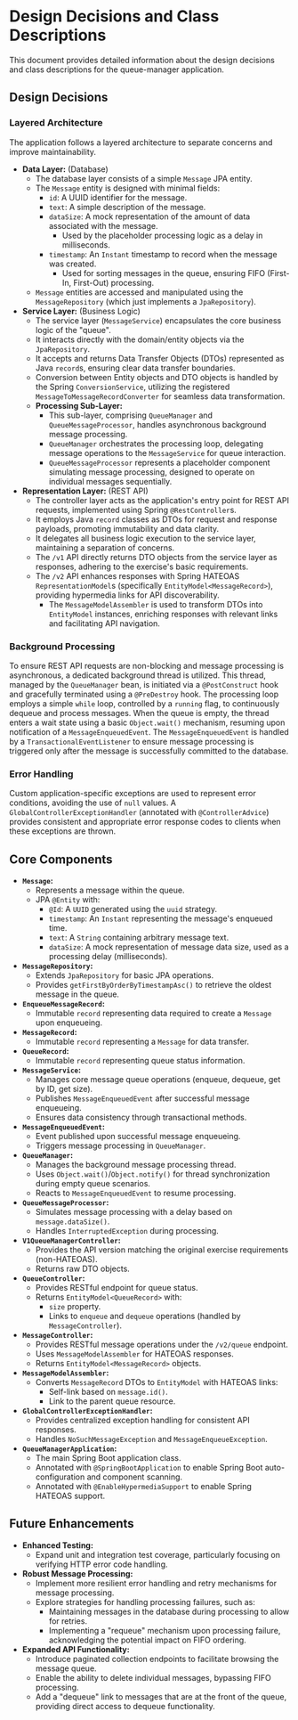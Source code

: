 # Design Decisions and Class Descriptions

This document provides detailed information about the design decisions and class descriptions for the queue-manager application.

## Design Decisions

### Layered Architecture

The application follows a layered architecture to separate concerns and improve maintainability.

* **Data Layer:** (Database)
    * The database layer consists of a simple `Message` JPA entity.
    * The `Message` entity is designed with minimal fields:
        * `id`: A UUID identifier for the message.
        * `text`: A simple description of the message.
        * `dataSize`: A mock representation of the amount of data associated with the message.
            * Used by the placeholder processing logic as a delay in milliseconds.
        * `timestamp`: An `Instant` timestamp to record when the message was created.
            * Used for sorting messages in the queue, ensuring FIFO (First-In, First-Out) processing.
    * `Message` entities are accessed and manipulated using the `MessageRepository` (which just implements a `JpaRepository`).
* **Service Layer:** (Business Logic)
    * The service layer (`MessageService`) encapsulates the core business logic of the "queue".
    * It interacts directly with the domain/entity objects via the `JpaRepository`.
    * It accepts and returns Data Transfer Objects (DTOs) represented as Java `record`s, ensuring clear data transfer boundaries.
    * Conversion between Entity objects and DTO objects is handled by the Spring `ConversionService`, utilizing the registered `MessageToMessageRecordConverter` for seamless data transformation.
    * **Processing Sub-Layer:**
        * This sub-layer, comprising `QueueManager` and `QueueMessageProcessor`, handles asynchronous background message processing.
        * `QueueManager` orchestrates the processing loop, delegating message operations to the `MessageService` for queue interaction.
        * `QueueMessageProcessor` represents a placeholder component simulating message processing, designed to operate on individual messages sequentially.
* **Representation Layer:** (REST API)
    * The controller layer acts as the application's entry point for REST API requests, implemented using Spring `@RestController`s.
    * It employs Java `record` classes as DTOs for request and response payloads, promoting immutability and data clarity.
    * It delegates all business logic execution to the service layer, maintaining a separation of concerns.
    * The `/v1` API directly returns DTO objects from the service layer as responses, adhering to the exercise's basic requirements.
    * The `/v2` API enhances responses with Spring HATEOAS `RepresentationModel`s (specifically `EntityModel<MessageRecord>`), providing hypermedia links for API discoverability.
        * The `MessageModelAssembler` is used to transform DTOs into `EntityModel` instances, enriching responses with relevant links and facilitating API navigation.

### Background Processing

To ensure REST API requests are non-blocking and message processing is asynchronous, a dedicated background thread is utilized. This thread, managed by the `QueueManager` bean, is initiated via a `@PostConstruct` hook and gracefully terminated using a `@PreDestroy` hook. The processing loop employs a simple `while` loop, controlled by a `running` flag, to continuously dequeue and process messages. When the queue is empty, the thread enters a wait state using a basic `Object.wait()` mechanism, resuming upon notification of a `MessageEnqueuedEvent`. The `MessageEnqueuedEvent` is handled by a `TransactionalEventListener` to ensure message processing is triggered only after the message is successfully committed to the database.

### Error Handling

Custom application-specific exceptions are used to represent error conditions, avoiding the use of `null` values. A `GlobalControllerExceptionHandler` (annotated with `@ControllerAdvice`) provides consistent and appropriate error response codes to clients when these exceptions are thrown.

## Core Components

* **`Message`:**
    * Represents a message within the queue.
    * JPA `@Entity` with:
        * `@Id`: A `UUID` generated using the `uuid` strategy.
        * `timestamp`: An `Instant` representing the message's enqueued time.
        * `text`: A `String` containing arbitrary message text.
        * `dataSize`: A mock representation of message data size, used as a processing delay (milliseconds).
* **`MessageRepository`:**
    * Extends `JpaRepository` for basic JPA operations.
    * Provides `getFirstByOrderByTimestampAsc()` to retrieve the oldest message in the queue.
* **`EnqueueMessageRecord`:**
    * Immutable `record` representing data required to create a `Message` upon enqueueing.
* **`MessageRecord`:**
    * Immutable `record` representing a `Message` for data transfer.
* **`QueueRecord`:**
    * Immutable `record` representing queue status information.
* **`MessageService`:**
    * Manages core message queue operations (enqueue, dequeue, get by ID, get size).
    * Publishes `MessageEnqueuedEvent` after successful message enqueueing.
    * Ensures data consistency through transactional methods.
* **`MessageEnqueuedEvent`:**
    * Event published upon successful message enqueueing.
    * Triggers message processing in `QueueManager`.
* **`QueueManager`:**
    * Manages the background message processing thread.
    * Uses `Object.wait()`/`Object.notify()` for thread synchronization during empty queue scenarios.
    * Reacts to `MessageEnqueuedEvent` to resume processing.
* **`QueueMessageProcessor`:**
    * Simulates message processing with a delay based on `message.dataSize()`.
    * Handles `InterruptedException` during processing.
* **`V1QueueManagerController`:**
    * Provides the API version matching the original exercise requirements (non-HATEOAS).
    * Returns raw DTO objects.
* **`QueueController`:**
    * Provides RESTful endpoint for queue status.
    * Returns `EntityModel<QueueRecord>` with:
        * `size` property.
        * Links to `enqueue` and `dequeue` operations (handled by `MessageController`).
* **`MessageController`:**
    * Provides RESTful message operations under the `/v2/queue` endpoint.
    * Uses `MessageModelAssembler` for HATEOAS responses.
    * Returns `EntityModel<MessageRecord>` objects.
* **`MessageModelAssembler`:**
    * Converts `MessageRecord` DTOs to `EntityModel` with HATEOAS links:
        * Self-link based on `message.id()`.
        * Link to the parent queue resource.
* **`GlobalControllerExceptionHandler`:**
    * Provides centralized exception handling for consistent API responses.
    * Handles `NoSuchMessageException` and `MessageEnqueueException`.
* **`QueueManagerApplication`:**
    * The main Spring Boot application class.
    * Annotated with `@SpringBootApplication` to enable Spring Boot auto-configuration and component scanning.
    * Annotated with `@EnableHypermediaSupport` to enable Spring HATEOAS support.

## Future Enhancements

* **Enhanced Testing:**
    * Expand unit and integration test coverage, particularly focusing on verifying HTTP error code handling.
* **Robust Message Processing:**
    * Implement more resilient error handling and retry mechanisms for message processing.
    * Explore strategies for handling processing failures, such as:
        * Maintaining messages in the database during processing to allow for retries.
        * Implementing a "requeue" mechanism upon processing failure, acknowledging the potential impact on FIFO ordering.
* **Expanded API Functionality:**
    * Introduce paginated collection endpoints to facilitate browsing the message queue.
    * Enable the ability to delete individual messages, bypassing FIFO processing.
    * Add a "dequeue" link to messages that are at the front of the queue, providing direct access to dequeue functionality.